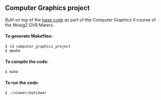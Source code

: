 ## Computer Graphics project 
Built on top of the [base code](https://gitlab.inria.fr/holzschu/GPGPU_TP) as part of the Computer Graphics II course of the Mosig2 GVR Maters. 

#### To generate Makefiles:
```
$ cd computer_graphics_project
$ qmake
```
#### To compile the code:
```
$ make
```
#### To run the code:
```
$ ./viewer/myViewer
```
